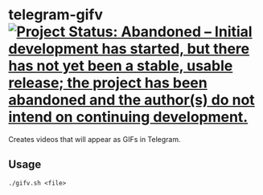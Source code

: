 # telegram-gifv [![Project Status: Abandoned – Initial development has started, but there has not yet been a stable, usable release; the project has been abandoned and the author(s) do not intend on continuing development.](https://www.repostatus.org/badges/latest/abandoned.svg)](https://www.repostatus.org/#abandoned)

Creates videos that will appear as GIFs in Telegram.

## Usage

`./gifv.sh <file>`
